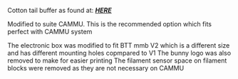 Cotton tail buffer as found at: [***HERE***](https://github.com/Enraged-Rabbit-Community/ERCF_v2/tree/master/Recommended_Options/ERCT_Buffer)

Modified to suite CAMMU. 
This is the recommended option which fits perfect with CAMMU system

The electronic box was modified to fit BTT mmb V2 which is a different size and has different mounting holes copmpared to V1
The bunny logo was also removed to make for easier printing
The filament sensor space on filament blocks were removed as they are not necessary on CAMMU
